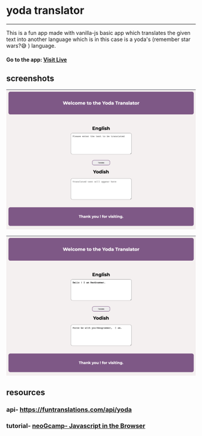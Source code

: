 # yoda translator

****

This is a fun app made with vanilla-js basic app which translates the given text into another language which is in this case is a yoda's (remember star wars?😅 ) language.

#### Go to the app: [Visit Live](https://yoda-translator-neo.netlify.app/)

## screenshots
![banana-translator](img/yoda-without-trans.png)



![banana-translator-translated](img/yoda-with-trans.png)

## resources

### api- https://funtranslations.com/api/yoda
### tutorial- [neoGcamp- Javascript in the Browser](https://www.youtube.com/watch?v=yLZazznWoAs&list=PLzvhQUIpvvuj5KPnyPyWsvgyzNkX_ACPA&index=6)


 
